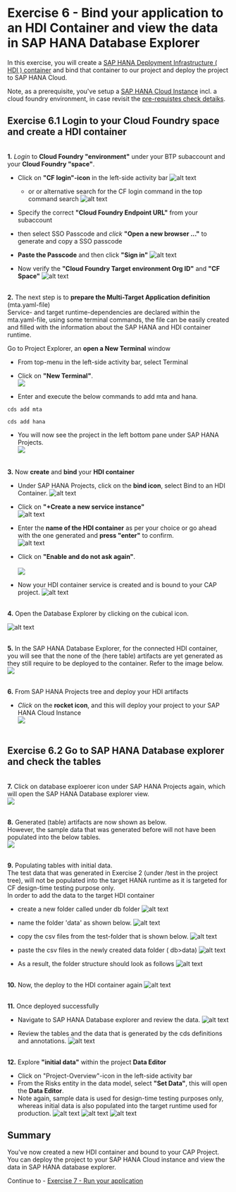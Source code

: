 # Exercise 6 - Bind your application to an HDI Container and view the data in SAP HANA Database Explorer

In this exercise, you will create a [SAP HANA Deployment Infrastructure ( HDI ) container](https://help.sap.com/docs/SAP_HANA_PLATFORM/3823b0f33420468ba5f1cf7f59bd6bd9/3ef0ee9da11440e4b01708455b8497a9.html) and bind that container to our project and deploy the project to SAP HANA Cloud.

Note, as a prerequisite, you've setup a [SAP HANA Cloud Instance](https://developers.sap.com/group.hana-cloud-get-started-1-trial.html) incl. a cloud foundry environment, in case revisit the [pre-requistes check detaiks](/exercises/prerequistes/).

## Exercise 6.1  Login to your Cloud Foundry space and create a HDI container

<br>__1.__ _Login_ to __Cloud Foundry "environment"__ under your BTP subaccount and your __Cloud Foundry "space"__.  
- Click on __"CF login"-icon__ in the left-side activity bar
![alt text](/exercises/ex6/images/cf-login_icon.png)
  - or or alternative search for the CF login command in the top command search  ![alt text](/exercises/ex6/images/cf-login-cmd.png)   
- Specify the correct __"Cloud Foundry Endpoint URL"__ from your subaccount
- then select SSO Passcode and _click_ __"Open a new browser ..."__ to generate and copy a SSO passcode
- __Paste the Passcode__ and then click __"Sign in"__
![alt text](/exercises/ex6/images/cf_sso_passcode.png)  

- Now verify the __"Cloud Foundry Target environment Org ID"__ and __"CF Space"__
![alt text](/exercises/ex6/images/cf_target.png)    
  


<br>__2.__ The next step is to __prepare the Multi-Target Application definition__ (mta.yaml-file)  
Service- and target runtime-dependencies are declared within the mta.yaml-file, using some terminal commands, the file can be easily created and filled with the information about the SAP HANA and HDI container runtime.  

Go to Project Explorer, an __open a New Terminal__ window
- From top-menu in the left-side activity bar, select Terminal
- Click on __"New Terminal"__. 
<br>![](/exercises/ex6/images/new_terminal.png)
  
- Enter and execute the below commands to add mta and hana. 

```shell
cds add mta
```
```shell
cds add hana
```
- You will now see the project in the left bottom pane under SAP HANA Projects.
<br>![](/exercises/ex6/images/add.png)

<br>__3.__ Now __create__ and __bind__ your __HDI container__
- Under SAP HANA Projects, click on the __bind icon__, select Bind to an HDI Container.
![alt text](/exercises/ex6/images/image-1.png)

- Click on __"+Create a new service instance"__  
![alt text](/exercises/ex6/images/image-2.png)

- Enter the __name of the HDI container__ as per your choice or go ahead with the one generated and __press "enter"__ to confirm.  
![alt text](/exercises/ex6/images/image-3.png)

- Click on __"Enable and do not ask again"__.  
<br>![](/exercises/ex6/images/dia.png)

- Now your HDI container service is created and is bound to your CAP project.
![alt text](/exercises/ex6/images/image-4.png)

<br>__4.__ Open the Database Explorer by clicking on the cubical icon.

![alt text](/exercises/ex6/images/image-5.png)

<br>__5.__ In the SAP HANA Database Explorer, for the connected HDI container, you will see that the none of the (here table) artifacts are yet generated as they still require to be deployed to the container. Refer to the image below.
<br>![](/exercises/ex6/images/emptytables.png)

<br>__6.__ From SAP HANA Projects tree and deploy your HDI artifacts
- _Click_ on the __rocket icon__, and this will deploy your project to your SAP HANA Cloud Instance
<br>![](/exercises/ex6/images/deploy.png)
<br><br>
## Exercise 6.2  Go to SAP HANA Database explorer and check the tables

<br>__7.__ Click on database exploerer icon under SAP HANA Projects again, which will open the SAP HANA Database explorer view. 
<br>![](/exercises/ex7/images/dbx.png)

<br>__8.__ Generated (table) artifacts are now shown as below.  
However, the sample data that was generated before will not have been populated into the below tables. 
<br>![](/exercises/ex6/images/gen.png)

<br>__9.__ Populating tables with initial data.  
The test data that was generated in Exercise 2 (under /test in the project tree), will not be populated into the target HANA runtime as it is targeted for CF design-time testing purpose only.  
In order to add the data to the target HDI container
- create a new folder called under db folder
![alt text](/exercises/ex6/images/image-7.png)

- name the folder 'data' as shown below.
![alt text](/exercises/ex6/images/image-8.png)

- copy the csv files from the test-folder that is shown below.
![alt text](/exercises/ex6/images/image-6.png)

- paste the csv files in the newly created data folder ( db>data)
![alt text](/exercises/ex6/images/image-9.png)

- As a result, the folder structure should look as follows
![alt text](/exercises/ex6/images/image-10.png)


<br>__10.__ Now, the deploy to the HDI container again
![alt text](/exercises/ex6/images/image-13.png)

<br>__11.__ Once deployed successfully
- Navigate to SAP HANA Database explorer and review the data.
![alt text](/exercises/ex6/images/image-14.png)

- Review the tables and the data that is generated by the cds definitions and annotations.
![alt text](/exercises/ex6/images/image-15.png)

<br>__12.__ Explore __"initial data"__ within the project __Data Editor__ 
- Click on "Project-Overview"-icon in the left-side activity bar
- From the Risks entity in the data model, select __"Set Data"__, this will open the  __Data Editor__.  
- Note again, sample data is used for design-time testing purposes only, whereas initial data is also populated into the target runtime used for production.
![alt text](/exercises/ex6/images/Open-DataEditor.png)
![alt text](/exercises/ex6/images/image-11.png)
![alt text](/exercises/ex6/images/image-12.png)
## Summary

You've now created a new HDI container and bound to your CAP Project. You can deploy the project to your SAP HANA Cloud instance and view the data in SAP HANA database explorer.

Continue to - [Exercise 7 - Run your application](../ex7/README.md)

